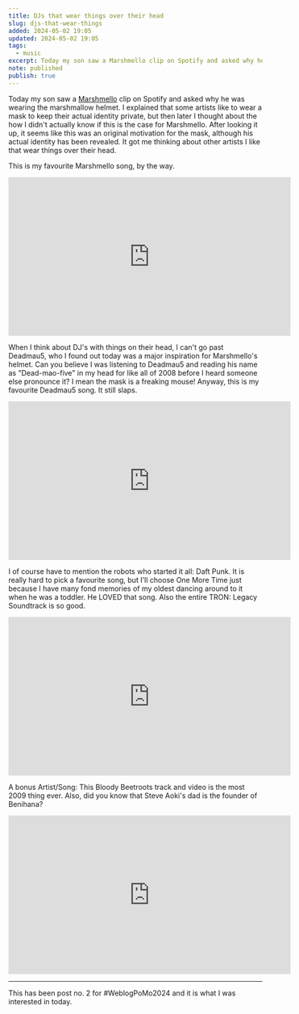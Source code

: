 ```yaml
---
title: DJs that wear things over their head
slug: djs-that-wear-things
added: 2024-05-02 19:05
updated: 2024-05-02 19:05
tags:
  - music
excerpt: Today my son saw a Marshmello clip on Spotify and asked why he was wearing the marshmallow helmet.
note: published
publish: true
---
```

Today my son saw a [Marshmello](https://en.wikipedia.org/wiki/Marshmello) clip on Spotify and asked why he was wearing the marshmallow helmet. I explained that some artists like to wear a mask to keep their actual identity private, but then later I thought about the how I didn't actually know if this is the case for Marshmello. After looking it up, it seems like this was an original motivation for the mask, although his actual identity has been revealed. It got me thinking about other artists I like that wear things over their head. 

This is my favourite Marshmello song, by the way.
<iframe width="560" height="315" src="https://www.youtube-nocookie.com/embed/A57B7B6w3kw?si=wzx7XY8lBeWAKsTy" title="YouTube video player" frameborder="0" allow="accelerometer; autoplay; clipboard-write; encrypted-media; gyroscope; picture-in-picture; web-share" referrerpolicy="strict-origin-when-cross-origin" allowfullscreen></iframe>

When I think about DJ's with things on their head, I can't go past Deadmau5, who I found out today was a major inspiration for Marshmello's helmet. Can you believe I was listening to Deadmau5 and reading his name as "Dead-mao-five" in my head for like all of 2008 before I heard someone else pronounce it? I mean the mask is a freaking mouse! Anyway, this is my favourite Deadmau5 song. It still slaps.

<iframe width="560" height="315" src="https://www.youtube-nocookie.com/embed/h7ArUgxtlJs?si=XKDVdleBjH6x5EVf" title="YouTube video player" frameborder="0" allow="accelerometer; autoplay; clipboard-write; encrypted-media; gyroscope; picture-in-picture; web-share" referrerpolicy="strict-origin-when-cross-origin" allowfullscreen></iframe>

I of course have to mention the robots who started it all: Daft Punk. It is really hard to pick a favourite song, but I'll choose One More Time just because I have many fond memories of my oldest dancing around to it when he was a toddler. He LOVED that song. Also the entire TRON: Legacy Soundtrack is so good.


<iframe width="560" height="315" src="https://www.youtube-nocookie.com/embed/FGBhQbmPwH8?si=SbvDZhPsicXZAAd2" title="YouTube video player" frameborder="0" allow="accelerometer; autoplay; clipboard-write; encrypted-media; gyroscope; picture-in-picture; web-share" referrerpolicy="strict-origin-when-cross-origin" allowfullscreen></iframe>

A bonus Artist/Song: This Bloody Beetroots track and video is the most 2009 thing ever. Also, did you know that Steve Aoki's dad is the founder of Benihana?


<iframe width="560" height="315" src="https://www.youtube-nocookie.com/embed/xJeEkMoSpro?si=uY0s9vFjEEqiNVXC" title="YouTube video player" frameborder="0" allow="accelerometer; autoplay; clipboard-write; encrypted-media; gyroscope; picture-in-picture; web-share" referrerpolicy="strict-origin-when-cross-origin" allowfullscreen></iframe>

<hr>

This has been post no. 2 for #WeblogPoMo2024 and it is what I was interested in today.
